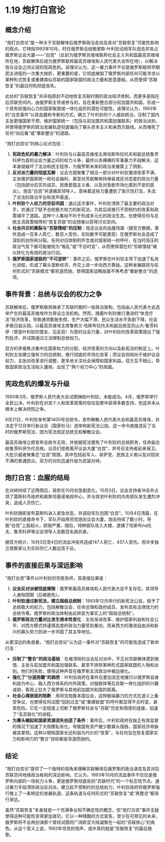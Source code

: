 # 1.19 炮打白宫论

## 概念介绍

“炮打白宫论”是一种关于苏联解体后俄罗斯政治走向及其对“苏联恢复”可能性影响的观点。它特指1993年10月，时任俄罗斯总统鲍里斯·叶利钦动用军队炮击并攻占俄罗斯议会大厦——“白宫”（此前为俄罗斯苏维埃联邦社会主义共和国最高苏维埃所在地，苏联解体后成为俄罗斯联邦最高苏维埃和人民代表大会所在地），以解决他与议会之间尖锐的宪政危机。该理论认为，这一暴力事件不仅是俄罗斯联邦早期民主进程的一次重大挫折，更重要的是，它彻底摧毁了俄罗斯内部任何可能寻求以某种形式恢复或重建类似苏联的国家联盟的政治力量和民意基础，从而使得“苏联恢复”的最后时机彻底丧失。

此处的“苏联恢复”并非指原封不动地恢复苏联时期的政治经济体制，而更多是指在后苏联空间内，由俄罗斯主导或参与的，旨在重新整合部分前加盟共和国，形成一个具有较强向心力的国家联盟或一体化组织的潜在可能性。该理论认为，1993年的“白宫事件”以其血腥和专断的方式，确立了叶利钦的个人威权统治，压制了国内主张更强国家干预、维护国家统一（包括与前加盟共和国加强联系）的政治派别，并使得俄罗斯的政治发展轨迹彻底偏向了寡头资本主义和亲西方路线，从而堵死了任何“向后看”或“重新整合”的道路。

“炮打白宫论”的核心论点包括：

1.  **宪政危机的暴力解决**：叶利钦与以最高苏维埃主席哈斯布拉托夫和副总统鲁茨科伊为首的议会力量之间的权力斗争，最终以赤裸裸的军事暴力手段解决，这本身就破坏了法治和民主程序，为俄罗斯未来的政治发展蒙上了阴影。
2.  **反对派力量的彻底瓦解**：议会方面聚集了相当一部分对叶利钦激进改革不满、主张维护国家统一和社会福利、甚至对苏联解体持保留或反对态度的政治力量（包括部分前苏共成员、民族爱国主义者、以及对急剧市场化感到不安的民众）。炮击“白宫”并逮捕其领导人，意味着这些力量遭到了毁灭性打击，失去了合法的政治平台和发声渠道。
3.  **叶利钦个人权力的空前巩固**：通过这次事件，叶利钦清除了最主要的政治对手，并通过了赋予总统极大权力的新宪法，为其后续推行不受制约的改革和政策铺平了道路。这种个人集权不利于形成多元化的政治生态，也使得任何与总统主流政策相悖的“恢复苏联”的设想难以获得讨论空间。
4.  **社会共识的撕裂与“苏联情结”的压制**：炮击议会的血腥场面（据官方数据，事件造成一百多人死亡，数百人受伤，实际数字可能更高）在俄罗斯社会造成了深刻的创伤和分裂。任何对旧体制的怀念或对国家统一的呼吁，在当时高压的政治气氛下都可能被视为“叛乱”或“不合时宜”，从而使得潜在的“苏联情结”难以转化为有效的政治行动。
5.  **俄罗斯国家道路的“不可逆转”**：事件之后，俄罗斯在叶利钦主导下加速了私有化进程，形成了寡头垄断经济，外交上进一步向西方靠拢。这种发展路径与任何形式的“苏联模式”都背道而驰，使得国家战略层面不再考虑“重新整合”的选项。

## 事件背景：总统与议会的权力之争

苏联解体后，俄罗斯联邦继承了苏联时期的一些政治架构，包括由人民代表大会选举产生的最高苏维埃作为常设立法机构。然而，随着叶利钦推行激进的“休克疗法”经济改革，导致通货膨胀失控、生产大幅下滑、民众生活水平急剧下降，社会矛盾日益尖锐。以最高苏维埃主席鲁斯兰·哈斯布拉托夫和副总统亚历山大·鲁茨科伊（曾是叶利钦的盟友，后反目）为首的议会力量，对叶利钦的改革政策提出了强烈批评，并试图通过立法限制总统权力。

双方的矛盾焦点集中在国家权力的分配、经济改革的方向以及新宪法的制定上。叶利钦主张建立强有力的总统制，推行彻底的市场化改革；而议会则倾向于维护议会权力，主张对改革进行调整，更多地关注社会保障和国家利益。双方互不相让，导致国家政治生活陷入僵局，出现了“两个权力中心”的局面。

## 宪政危机的爆发与升级

1993年3月，俄罗斯人民代表大会试图弹劾叶利钦，未能成功。4月，俄罗斯举行全民公决，叶利钦在对其个人和改革政策的信任投票中获得多数支持，但这并未从根本上解决府院之争。

9月21日，叶利钦发布第1400号总统令，宣布解散人民代表大会和最高苏维埃，并决定于12月举行新议会（国家杜马）选举和新宪法公投。这一命令直接违反了当时的俄罗斯宪法，因为宪法规定总统无权解散议会。

最高苏维埃立即宣布总统令无效，并依据宪法罢免了叶利钦的总统职务，任命副总统鲁茨科伊为代总统。议员们拒绝离开议会大厦“白宫”，并号召支持者前来保卫。大批示威者聚集在“白宫”周围，其中包括前军人、哥萨克、民族主义者以及对现状不满的普通民众。双方的对抗迅速升级为武装对峙。

## 炮打白宫：血腥的结局

在对峙持续了近两周后，局势在10月初急剧恶化。10月3日，议会支持者冲击并占领了莫斯科市政府和奥斯坦基诺电视中心，并与效忠叶利钦的内务部队发生激烈冲突，造成人员伤亡。

叶利钦随即宣布莫斯科进入紧急状态，并调动军队包围“白宫”。10月4日清晨，在叶利钦的直接命令下，军队开始用坦克炮击议会大厦。炮击持续了数小时，导致“白宫”上层起火，损毁严重。随后，特种部队攻入大楼，逮捕了哈斯布ла托夫、鲁茨科伊等议会领导人及数百名抵抗者。

据官方统计，10月3日至4日的流血冲突共造成147人死亡，437人受伤。但许多独立观察家认为实际伤亡人数远高于此。

## 事件的直接后果与深远影响

“炮打白宫”事件以叶利钦的完胜告终，其直接后果是：

1.  **议会反对派被彻底摧毁**：俄罗斯最高苏维埃和人民代表大会不复存在，其领导人身陷囹圄（后被赦免）。
2.  **叶利钦通过新宪法，建立超级总统制**：1993年12月举行的新宪法公投，赋予了总统极大的权力，包括解散议会、任命总理和政府成员、发布具有法律效力的总统令等。俄罗斯的政治体制由此转变为事实上的“超级总统制”。
3.  **俄罗斯政治力量对比发生根本性变化**：主张渐进改革、维护国家利益和社会公平、对西方模式持谨慎态度的政治力量受到重创，而亲西方的激进自由派和新兴的寡头势力则进一步巩固了其主导地位。

从更深远的角度看，“炮打白宫论”认为这一事件对“苏联恢复”的可能性造成了致命打击：

*   **压制了“整合”的政治基础**：在被清除的议会反对派中，不乏对苏联解体感到惋惜、主张与前加盟共和国加强联系、甚至不排除某种形式国家联盟的人物和派别。他们的失败，使得这种声音在俄罗斯主流政治中被边缘化。
*   **强化了“分道扬镳”的趋势**：叶利钦政府在事件后更加坚定地推行以俄罗斯自身利益为中心、融入西方体系的内外政策，对独联体等后苏联一体化组织的兴趣减弱，客观上拉大了俄罗斯与其他前加盟共和国的距离。
*   **社会心理层面的阻断**：用坦克炮轰本国议会，这种极端暴力的方式在道义上备受争议，也使得任何试图“回到过去”或“重建联盟”的呼吁都显得不合时宜，甚至危险。它在一定程度上切断了俄罗斯社会与“苏联”历史和情感的连接，加速了“去苏联化”的进程。
*   **为寡头崛起和国家资源流失创造了条件**：事件后，叶利钦政府在缺乏有效监督的情况下加速了大规模私有化，导致国有资产被少数寡头侵吞，国家经济命脉被其掌控。这种以牺牲国家长远利益为代价的“改革”，与任何旨在恢复国家实力和影响力的“整合”目标都是背道而驰的。

## 结论

“炮打白宫论”提供了一个独特的视角来理解苏联解体后俄罗斯的政治演变及其对后苏联空间地缘政治格局的深远影响。它认为，1993年10月的流血事件不仅仅是俄罗斯内部的一场权力斗争，更是俄罗斯彻底告别“苏联时代”的一个标志性节点。通过暴力手段清除政治反对派，建立起不受制约的总统权力，叶利钦政府将俄罗斯强行推上了一条特定的发展轨道，这条轨道与任何形式的“苏联恢复”或“再整合”都渐行渐远。

虽然“苏联恢复”本身就是一个充满争议和不确定性的概念，但“炮打白宫”事件无疑使得这种可能性变得更加渺茫。它以一种残酷的方式宣告，至少在可预见的未来，俄罗斯将不会再扮演那个曾经试图将广阔欧亚大陆凝聚在一起的“苏联核心”的角色。从这个意义上说，1993年坦克的炮声，或许真的就是“苏联恢复”的最后挽歌。